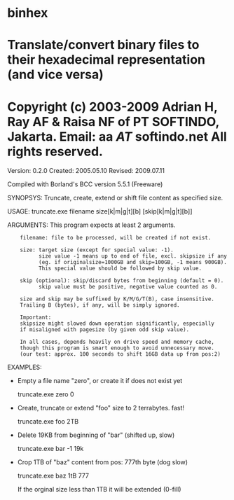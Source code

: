 # binhex
Translate/convert binary files to their hexadecimal representation (and vice versa)
 ====================================================
 Copyright (c) 2003-2009
 Adrian H, Ray AF & Raisa NF of PT SOFTINDO, Jakarta.
 Email: aa _AT_ softindo.net
 All rights reserved.
 ====================================================

 Version: 0.2.0
 Created: 2005.05.10
 Revised: 2009.07.11

 Compiled with Borland's BCC version 5.5.1 (Freeware)

 SYNOPSYS:
        Truncate, create, extend or shift file content as specified size.

 USAGE:
        truncate.exe filename size[k|m|g|t][b] [skip[k|m|g|t][b]]

 ARGUMENTS:
        This program expects at least 2 arguments.

        filename: file to be processed, will be created if not exist.

        size: target size (except for special value: -1).
              size value -1 means up to end of file, excl. skipsize if any
              (eg. if originalsize=1000GB and skip=100GB, -1 means 900GB).
              This special value should be followed by skip value.

        skip (optional): skip/discard bytes from beginning (default = 0).
              skip value must be positive, negative value counted as 0.

        size and skip may be suffixed by K/M/G/T(B), case insensitive.
        Trailing B (bytes), if any, will be simply ignored.

        Important:
        skipsize might slowed down operation significantly, especially
        if misaligned with pagesize (by given odd skip value).

        In all cases, depends heavily on drive speed and memory cache,
        though this program is smart enough to avoid unnecessary move.
        (our test: approx. 100 seconds to shift 16GB data up from pos:2)

 EXAMPLES:

   - Empty a file name "zero", or create it if does not exist yet

        truncate.exe zero 0

   - Create, truncate or extend "foo" size to 2 terrabytes. fast!

        truncate.exe foo 2TB

   - Delete 19KB from beginning of "bar" (shifted up, slow)

        truncate.exe bar -1 19k

   - Crop 1TB of "baz" content from pos: 777th byte (dog slow)

        truncate.exe baz 1tB 777

        If the orginal size less than 1TB it will be extended (0-fill)
        

